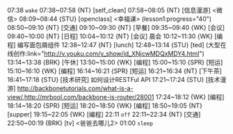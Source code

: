 07:38 `wake`
07:38~07:58 {NT} [self_clean]
07:58~08:05 {NT} [信息漫游] <微信>
08:09~08:44 {STU} [openclass] <幸福课> (lesson1:progress="40")
08:50~09:10 {NT} [交通]
09:10~09:30 {NT} [早餐]
09:35~09:40 {WK} [会议]
09:40~10:00 {NT} [日程]
10:04~10:12 {NT} [会议] 晨会
10:12~11:30 {WK} [编程] <WAUP> 编写面包屑组件
12:38~12:47 {NT} [lunch]
12:48~13:14 {STU} [ted] <OTD> (大型在线创作:link="http://v.youku.com/v_show/id_XNjcwMDQxMDY4.html")
13:14~13:38 {BRK} [午休]
13:50~15:00 {WK} [编程] <WAUP>
15:00~15:10 {SPR} [短运]
15:10~16:10 {WK} [编程] <WAUP>
16:14~16:21 {SPR} [短运]
16:21~16:34 {NT} [下午茶]
16:41~17:18 {STU} [技术研究] 如何设计RESTFul API
17:21~17:24 {STU} [技术漫游] http://backbonetutorials.com/what-is-a-view/,http://mrbool.com/backbone-js-router/28001
17:24~18:12 {WK} [编程] <WAUP>
18:14~18:20 {SPR} [短运]
18:20~18:50 {WK} [编程] <life-time-tracker>
18:50~19:05 {NT} [supper]
19:15~22:05 {WK} [编程] <life-time-tracker>
22:11 `off`
22:11~22:34 {NT} [交通]
22:50~00:19 {BRK} [tv] <爸爸去哪儿2>
01:00 `sleep`